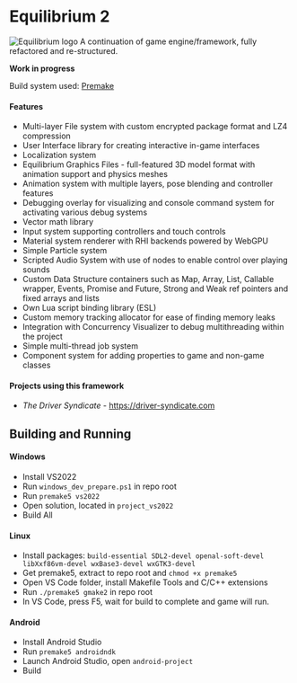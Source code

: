 # Equilibrium 2

![Equilibrium logo](https://i.ibb.co/dpyGps8/eq2-engine-logo.jpg)
A continuation of game engine/framework, fully refactored and re-structured.

**Work in progress**

Build system used: [Premake](https://premake.github.io/)

#### Features
- Multi-layer File system with custom encrypted package format and LZ4 compression
- User Interface library for creating interactive in-game interfaces
- Localization system
- Equilibrium Graphics Files - full-featured 3D model format with animation support and physics meshes
- Animation system with multiple layers, pose blending and controller features
- Debugging overlay for visualizing and console command system for activating various debug systems
- Vector math library
- Input system supporting controllers and touch controls
- Material system renderer with RHI backends powered by WebGPU
- Simple Particle system
- Scripted Audio System with use of nodes to enable control over playing sounds
- Custom Data Structure containers such as Map, Array, List, Callable wrapper, Events, Promise and Future, Strong and Weak ref pointers and fixed arrays and lists
- Own Lua script binding library (ESL)
- Custom memory tracking allocator for ease of finding memory leaks
- Integration with Concurrency Visualizer to debug multithreading within the project
- Simple multi-thread job system
- Component system for adding properties to game and non-game classes

#### Projects using this framework
- *The Driver Syndicate* - https://driver-syndicate.com

## Building and Running

#### Windows
- Install VS2022
- Run `windows_dev_prepare.ps1` in repo root
- Run `premake5 vs2022`
- Open solution, located in `project_vs2022`
- Build All

#### Linux
- Install packages: `build-essential SDL2-devel openal-soft-devel libXxf86vm-devel wxBase3-devel wxGTK3-devel`
- Get premake5, extract to repo root and `chmod +x premake5`
- Open VS Code folder, install Makefile Tools and C/C++ extensions
- Run `./premake5 gmake2` in repo root
- In VS Code, press F5, wait for build to complete and game will run.

#### Android
- Install Android Studio
- Run `premake5 androidndk`
- Launch Android Studio, open `android-project`
- Build

